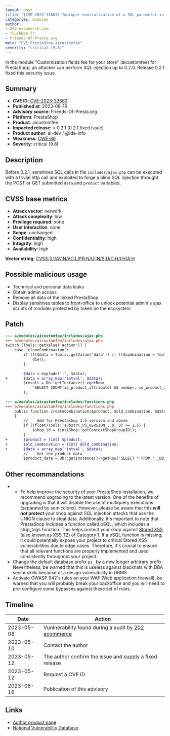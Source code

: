 ```yaml
---
layout: post
title: "[CVE-2023-33663] Improper neutralization of a SQL parameter in aicustomfee from ai-dev module for PrestaShop"
categories: modules
author:
- 202-ecommerce.com
- TouchWeb.fr
- Friends-Of-Presta.org
meta: "CVE,PrestaShop,aicustomfee"
severity: "critical (9.8)"
---
```


In the module "Customization fields fee for your store" (aicustomfee) for PrestaShop, an attacker can perform SQL injection up to 0.2.0. Release 0.2.1 fixed this security issue.

## Summary

* **CVE ID**: [CVE-2023-33663](https://cve.mitre.org/cgi-bin/cvename.cgi?name=CVE-2023-33663)
* **Published at**: 2023-08-16
* **Advisory source**: Friends-Of-Presta.org
* **Platform**: PrestaShop
* **Product**: aicustomfee
* **Impacted release**: < 0.2.1 (0.2.1 fixed issue)
* **Product author**: ai-dev / @ide-info
* **Weakness**: [CWE-89](https://cwe.mitre.org/data/definitions/89.html)
* **Severity**: critical (9.8)

## Description

Before 0.2.1, sensitives SQL calls in file `includes/ajax.php` can be executed with a trivial http call and exploited to forge a blind SQL injection throught the POST or GET submitted `data` and `product` variables.


## CVSS base metrics

* **Attack vector**: network
* **Attack complexity**: low
* **Privilege required**: none
* **User interaction**: none
* **Scope**: unchanged
* **Confidentiality**: high
* **Integrity**: high
* **Availability**: high

**Vector string**: [CVSS:3.1/AV:N/AC:L/PR:N/UI:N/S:U/C:H/I:H/A:H](https://nvd.nist.gov/vuln-metrics/cvss/v3-calculator?vector=AV:N/AC:L/PR:N/UI:N/S:U/C:H/I:H/A:H)


## Possible malicious usage

* Technical and personal data leaks
* Obtain admin access
* Remove all data of the linked PrestaShop
* Display sensitives tables to front-office to unlock potential admin's ajax scripts of modules protected by token on the ecosystem


## Patch

```diff
--- a/modules/aicustomfee/includes/ajax.php
+++ b/modules/aicustomfee/includes/ajax.php
switch (Tools::getValue('action')) {
    case 'cloneCombination':
        if (!($data = Tools::getValue('data')) || !($combination = Tools::getValue('combination')) || !($product = Tools::getValue('product'))) {
            die();
        }
            
        $data = explode('|', $data);
+       $data = array_map('intval', $data);
        $result = Db::getInstance()->getRow(
            'SELECT COUNT(id_product_attribute) AS number, id_product_attribute FROM '._DB_PREFIX_.'product_attribute_combination WHERE id_attribute IN ('.implode(',', $data).') GROUP BY id_product_attribute HAVING number = '.count($data)
        );
        
--- a/modules/aicustomfee/includes/functions.php
+++ b/modules/aicustomfee/includes/functions.php
    public function createCombination($product, $old_combination, $data) 
    {
        //    Add for Prestashop 1.5 version and above
        if ((float)Tools::substr(_PS_VERSION_, 0, 3) >= 1.5) {
            $shop_id = (int)Shop::getContextShopGroupID();
        }
+       $product = (int) $product;
+       $old_combination = (int) $old_combination;
+       $data = array_map('intval', $data);
        //    Get the product data
        $product_data = Db::getInstance()->getRow('SELECT * FROM '._DB_PREFIX_.'product WHERE id_product = '.$product);
```


## Other recommandations

* * To help improve the security of your PrestaShop installation, we recommend upgrading to the latest version. One of the benefits of upgrading is that it will disable the use of multiquery executions (separated by semicolons). However, please be aware that this **will not protect** your shop against SQL injection attacks that use the UNION clause to steal data. Additionally, it's important to note that PrestaShop includes a function called pSQL, which includes a strip_tags function. This helps protect your shop against [Stored XSS (also known as XSS T2) of Category 1](https://security.friendsofpresta.org/modules/2023/02/07/stored-xss.html). If a pSQL function is missing, it could potentially expose your project to critical Stored XSS vulnerabilities due to edge cases. Therefore, it's crucial to ensure that all relevant functions are properly implemented and used consistently throughout your project.
* Change the default database prefix `ps_` by a new longer arbitrary prefix. Nevertheless, be warned that this is useless against blackhats with DBA senior skills because of a design vulnerability in DBMS
* Activate OWASP 942's rules on your WAF (Web application firewall), be warned that you will probably break your backoffice and you will need to pre-configure some bypasses against these set of rules.



## Timeline

| Date | Action |
|--|--|
| 2023-05-08 | Vunlnerability found during a audit by [202 ecommerce](https://www.202-ecommerce.com/) |
| 2023-05-10 | Contact the author |
| 2023-05-12 | The author confirm the issue and supply a fixed release |
| 2023-05-12 | Request a CVE ID |
| 2023-08-16 | Publication of this advisory |


## Links

* [Author product page](https://www.boutique.ai-dev.fr/en/customization/62-customization-fee.html)
* [National Vulnerability Database](https://nvd.nist.gov/vuln/detail/CVE-2023-33663)

